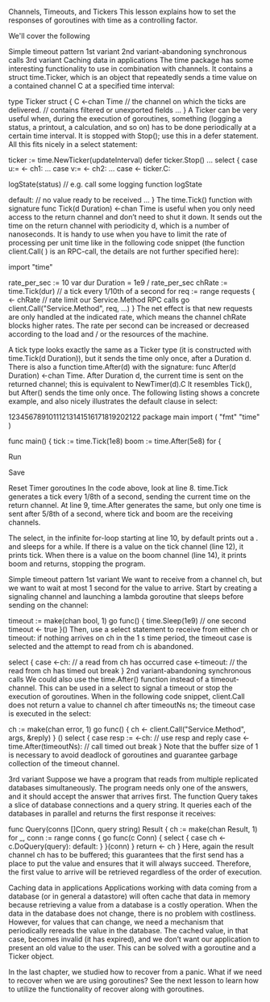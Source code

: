 Channels, Timeouts, and Tickers
This lesson explains how to set the responses of goroutines with time as a controlling factor.

We'll cover the following

Simple timeout pattern
1st variant
2nd variant-abandoning synchronous calls
3rd variant
Caching data in applications
The time package has some interesting functionality to use in combination with channels. It contains a struct time.Ticker, which is an object that repeatedly sends a time value on a contained channel C at a specified time interval:

type Ticker struct {
  C <-chan Time // the channel on which the ticks are delivered.
  // contains filtered or unexported fields
  ...
}
A Ticker can be very useful when, during the execution of goroutines, something (logging a status, a printout, a calculation, and so on) has to be done periodically at a certain time interval. It is stopped with Stop(); use this in a defer statement. All this fits nicely in a select statement:

ticker := time.NewTicker(updateInterval)
defer ticker.Stop()
...
select {
  case u:= <- ch1:
    ...
  case v:= <- ch2:
    ...
  case <- ticker.C:

   logState(status) // e.g. call some logging function logState

  default: // no value ready to be received
    ...
}
The time.Tick() function with signature func Tick(d Duration) <-chan Time is useful when you only need access to the return channel and don’t need to shut it down. It sends out the time on the return channel with periodicity d, which is a number of nanoseconds. It is handy to use when you have to limit the rate of processing per unit time like in the following code snippet (the function client.Call( ) is an RPC-call, the details are not further specified here):

import "time"

rate_per_sec := 10
var dur Duration = 1e9 / rate_per_sec
chRate := time.Tick(dur) // a tick every 1/10th of a second
for req := range requests {
  <- chRate // rate limit our Service.Method RPC calls
  go client.Call("Service.Method", req, ...)
}
The net effect is that new requests are only handled at the indicated rate, which means the channel chRate blocks higher rates. The rate per second can be increased or decreased according to the load and / or the resources of the machine.

A tick type looks exactly the same as a Ticker type (it is constructed with time.Tick(d Duration)), but it sends the time only once, after a Duration d. There is also a function time.After(d) with the signature: func After(d Duration) <-chan Time. After Duration d, the current time is sent on the returned channel; this is equivalent to NewTimer(d).C It resembles Tick(), but After() sends the time only once. The following listing shows a concrete example, and also nicely illustrates the default clause in select:

12345678910111213141516171819202122
package main
import (
"fmt"
"time"
)

func main() {
  tick := time.Tick(1e8)
  boom := time.After(5e8)
  for {


Run

Save

Reset
Timer goroutines
In the code above, look at line 8. time.Tick generates a tick every 1/8th of a second, sending the current time on the return channel. At line 9, time.After generates the same, but only one time is sent after 5/8th of a second, where tick and boom are the receiving channels.

The select, in the infinite for-loop starting at line 10, by default prints out a . and sleeps for a while. If there is a value on the tick channel (line 12), it prints tick. When there is a value on the boom channel (line 14), it prints boom and returns, stopping the program.

Simple timeout pattern
1st variant
We want to receive from a channel ch, but we want to wait at most 1 second for the value to arrive. Start by creating a signaling channel and launching a lambda goroutine that sleeps before sending on the channel:

timeout := make(chan bool, 1)
go func() {
  time.Sleep(1e9) // one second
  timeout <- true
}()
Then, use a select statement to receive from either ch or timeout: if nothing arrives on ch in the 1 s time period, the timeout case is selected and the attempt to read from ch is abandoned.

select {
  case <-ch:
  // a read from ch has occurred
  case <-timeout:
  // the read from ch has timed out
  break
}
2nd variant-abandoning synchronous calls
We could also use the time.After() function instead of a timeout-channel. This can be used in a select to signal a timeout or stop the execution of goroutines. When in the following code snippet, client.Call does not return a value to channel ch after timeoutNs ns; the timeout case is executed in the select:

ch := make(chan error, 1)
go func() { ch <- client.Call("Service.Method", args, &reply) } ()
  select {
    case resp := <-ch:
      // use resp and reply
    case <-time.After(timeoutNs):
     // call timed out
   break
}
Note that the buffer size of 1 is necessary to avoid deadlock of goroutines and guarantee garbage collection of the timeout channel.

3rd variant
Suppose we have a program that reads from multiple replicated databases simultaneously. The program needs only one of the answers, and it should accept the answer that arrives first. The function Query takes a slice of database connections and a query string. It queries each of the databases in parallel and returns the first response it receives:

func Query(conns []Conn, query string) Result {
  ch := make(chan Result, 1)
  for _, conn := range conns {
    go func(c Conn) {
      select {
        case ch <- c.DoQuery(query):
          default:
      }
    }(conn)
  }
return <- ch
}
Here, again the result channel ch has to be buffered; this guarantees that the first send has a place to put the value and ensures that it will always succeed. Therefore, the first value to arrive will be retrieved regardless of the order of execution.

Caching data in applications
Applications working with data coming from a database (or in general a datastore) will often cache that data in memory because retrieving a value from a database is a costly operation. When the data in the database does not change, there is no problem with costliness. However, for values that can change, we need a mechanism that periodically rereads the value in the database. The cached value, in that case, becomes invalid (it has expired), and we don’t want our application to present an old value to the user. This can be solved with a goroutine and a Ticker object.

In the last chapter, we studied how to recover from a panic. What if we need to recover when we are using goroutines? See the next lesson to learn how to utilize the functionality of recover along with goroutines.
